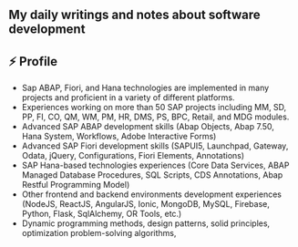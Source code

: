 ## My daily writings and notes about software development

## ⚡ Profile
- Sap ABAP, Fiori, and Hana technologies are implemented in many projects and proficient in a variety of different platforms.
- Experiences working on more than 50 SAP projects including MM, SD, PP, FI, CO, QM, WM, PM, HR, DMS, PS, BPC, Retail, and MDG modules.
- Advanced SAP ABAP development skills (Abap Objects, Abap 7.50, Hana System, Workflows, Adobe Interactive Forms)
- Advanced SAP Fiori development skills (SAPUI5, Launchpad, Gateway, Odata, jQuery, Configurations, Fiori Elements, Annotations)
- SAP Hana-based technologies experiences (Core Data Services, ABAP Managed Database Procedures, SQL Scripts, CDS Annotations, Abap Restful Programming Model)
- Other frontend and backend environments development experiences (NodeJS, ReactJS, AngularJS, Ionic, MongoDB, MySQL, Firebase, Python, Flask, SqlAlchemy, OR Tools, etc.)
- Dynamic programming methods, design patterns, solid principles, optimization problem-solving algorithms,


